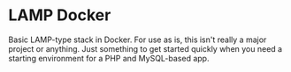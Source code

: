 # LAMP Docker
Basic LAMP-type stack in Docker. For use as is, this isn't really a major project or anything. Just something to get started quickly when you need a starting
environment for a PHP and MySQL-based app.
